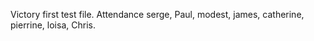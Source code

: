 Victory first test file. 
Attendance 
serge, Paul, modest, james, catherine, pierrine, loisa, Chris.












